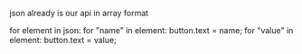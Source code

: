 json already is our api in array format

for element in json:
  for "name" in element:
    button.text = name; 
   for "value" in element:
     button.text = value;
  

